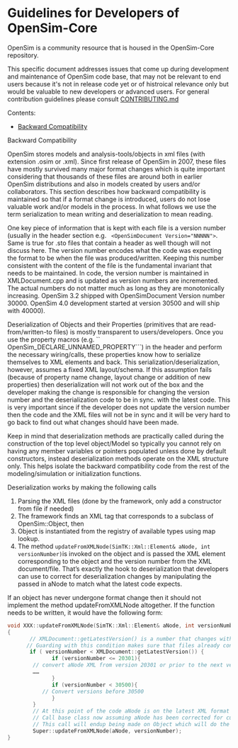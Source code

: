 Guidelines for Developers of OpenSim-Core
===========================================
OpenSim is a community resource that is housed in the OpenSim-Core repository.

This specific document addresses issues that come up during development and maintenance of OpenSim code base, that may not be relevant to end users because it's not in release code yet or of histroical relevance only but would be 
valuable to new developers or advanced users. For general contribution guidelines please consult [CONTRIBUTING.md](https://github.com/opensim-org/opensim-core/blob/master/CONTRIBUTING.md)

Contents:

- [Backward Compatibility](#backward-compatibility)


Backward Compatibility

OpenSim stores models and analysis-tools/objects in xml files (with extension .osim or .xml). Since first release of OpenSim in 2007, these files have mostly survived many major format changes which is quite important considering that thousands of these files are around both in earlier OpenSim distributions and also in models created by users and/or collaborators. This section describes how backward compatibility is maintained so that if a format change is introduced, users do not lose valuable work and/or models in the process. In what follows we use the term serialization to mean writing and deserialization to mean reading. 

One key piece of information that is kept with each file is a version number (usually in the header section e.g. ``` <OpenSimDocument Version="NNNNN">```. Same is true for .sto files that contain a header as well though will not discuss here. The version number encodes what the code was expecting the format to be when the file was produced/written. Keeping this number consistent with the content of the file is the fundamental invariant that needs to be maintained. In code, the version number is maintained in XMLDocument.cpp and is updated as version numbers are incremented. The actual numbers do not matter much as long as they are monotonically increasing. OpenSim 3.2 shipped with OpenSimDocument Version number 30000. OpenSim 4.0 development started at version 30500 and will ship with 40000).

Deserialization of Objects and their Properties (primitives that are read-from/written-to files)  is mostly transparent to users/developers. Once you use the property macros (e.g. `` OpenSim_DECLARE_UNNAMED_PROPERTY```) in the header and perform the necessary wiring/calls, these properties know how to serialize themselves to XML elements and back. This serialization/deserialization, however, assumes a fixed XML layout/schema. If this assumption fails (because of property name change, layout change or addition of new properties) then deserialization will not work out of the box and the developer making the change is responsible for changing the version number and the deserialization code to be in sync. with the latest code. This is very important since if the developer does not update the version number then the code and the XML files will not be in sync and it will be very hard to go back to find out what changes should have been made. 

Keep in mind that deserialization methods are practically called during the construction of the top level object/Model so typically you cannot rely on having any member variables or pointers populated unless done by default constructors, instead deserialization methods operate on the XML structure only. This helps isolate the backward compatibility code from the rest of the modeling/simulation or initialization functions.

Deserialization works by making the following calls
 1. Parsing the XML files (done by the framework, only add a constructor from file if needed)
 2. The framework finds an XML tag that corresponds to a subclass of OpenSim::Object, then
 3. Object is instantiated from the registry of available types using map lookup.
 4. The method ``` updateFromXMLNode(SimTK::Xml::Element& aNode, int versionNumber) ```is invoked on the object and is passed the XML element corresponding to the object and the version number from the XML document/file. That’s exactly the hook to deserialization that developers can use to correct for deserialization changes by manipulating the passed in aNode to match what the latest code expects. 


If an object has never undergone format change then it should not implement the method updateFromXMLNode altogether.
If the function needs to be written, it would have the following form:
```cpp
void XXX::updateFromXMLNode(SimTK::Xml::Element& aNode, int versionNumber)
{
       // XMLDocument::getLatestVersion() is a number that changes with upgrades
      // Guarding with this condition makes sure that files already converted do not get penalized.
       if ( versionNumber < XMLDocument::getLatestVersion()) {
              if (versionNumber <= 20301){
		// convert aNode XML from version 20301 or prior to the next version
		……
              }
              if (versionNumber < 30500){
	       // Convert versions before 30500 
              }
        }
        // At this point of the code aNode is on the latest XML format
        // Call base class now assuming aNode has been corrected for current version
        // This call will endup being made on Object which will do the actual population of Property values
        Super::updateFromXMLNode(aNode, versionNumber);
}
```
